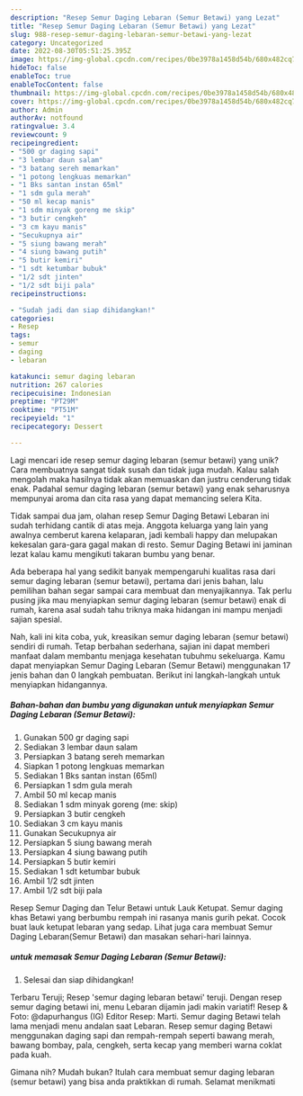 ```yaml
---
description: "Resep Semur Daging Lebaran (Semur Betawi) yang Lezat"
title: "Resep Semur Daging Lebaran (Semur Betawi) yang Lezat"
slug: 988-resep-semur-daging-lebaran-semur-betawi-yang-lezat
category: Uncategorized
date: 2022-08-30T05:51:25.395Z
image: https://img-global.cpcdn.com/recipes/0be3978a1458d54b/680x482cq70/semur-daging-lebaran-semur-betawi-foto-resep-utama.jpg
hideToc: false
enableToc: true
enableTocContent: false
thumbnail: https://img-global.cpcdn.com/recipes/0be3978a1458d54b/680x482cq70/semur-daging-lebaran-semur-betawi-foto-resep-utama.jpg
cover: https://img-global.cpcdn.com/recipes/0be3978a1458d54b/680x482cq70/semur-daging-lebaran-semur-betawi-foto-resep-utama.jpg
author: Admin
authorAv: notfound
ratingvalue: 3.4
reviewcount: 9
recipeingredient:
- "500 gr daging sapi"
- "3 lembar daun salam"
- "3 batang sereh memarkan"
- "1 potong lengkuas memarkan"
- "1 Bks santan instan 65ml"
- "1 sdm gula merah"
- "50 ml kecap manis"
- "1 sdm minyak goreng me skip"
- "3 butir cengkeh"
- "3 cm kayu manis"
- "Secukupnya air"
- "5 siung bawang merah"
- "4 siung bawang putih"
- "5 butir kemiri"
- "1 sdt ketumbar bubuk"
- "1/2 sdt jinten"
- "1/2 sdt biji pala"
recipeinstructions:

- "Sudah jadi dan siap dihidangkan!"
categories:
- Resep
tags:
- semur
- daging
- lebaran

katakunci: semur daging lebaran 
nutrition: 267 calories
recipecuisine: Indonesian
preptime: "PT29M"
cooktime: "PT51M"
recipeyield: "1"
recipecategory: Dessert

---
```





Lagi mencari ide resep semur daging lebaran (semur betawi) yang unik? Cara membuatnya sangat tidak susah dan tidak juga mudah. Kalau salah mengolah maka hasilnya tidak akan memuaskan dan justru cenderung tidak enak. Padahal semur daging lebaran (semur betawi) yang enak seharusnya mempunyai aroma dan cita rasa yang dapat memancing selera Kita.





Tidak sampai dua jam, olahan resep Semur Daging Betawi Lebaran ini sudah terhidang cantik di atas meja. Anggota keluarga yang lain yang awalnya cemberut karena kelaparan, jadi kembali happy dan melupakan kekesalan gara-gara gagal makan di resto. Semur Daging Betawi ini jaminan lezat kalau kamu mengikuti takaran bumbu yang benar.

Ada beberapa hal yang sedikit banyak mempengaruhi kualitas rasa dari semur daging lebaran (semur betawi), pertama dari jenis bahan, lalu pemilihan bahan segar sampai cara membuat dan menyajikannya. Tak perlu pusing jika mau menyiapkan semur daging lebaran (semur betawi) enak di rumah, karena asal sudah tahu triknya maka hidangan ini mampu menjadi sajian spesial.






Nah, kali ini kita coba, yuk, kreasikan semur daging lebaran (semur betawi) sendiri di rumah. Tetap berbahan sederhana, sajian ini dapat memberi manfaat dalam membantu menjaga kesehatan tubuhmu sekeluarga. Kamu dapat menyiapkan Semur Daging Lebaran (Semur Betawi) menggunakan 17 jenis bahan dan 0 langkah pembuatan. Berikut ini langkah-langkah untuk menyiapkan hidangannya.

<!--inarticleads1-->

##### Bahan-bahan dan bumbu yang digunakan untuk menyiapkan Semur Daging Lebaran (Semur Betawi):

1. Gunakan 500 gr daging sapi
1. Sediakan 3 lembar daun salam
1. Persiapkan 3 batang sereh memarkan
1. Siapkan 1 potong lengkuas memarkan
1. Sediakan 1 Bks santan instan (65ml)
1. Persiapkan 1 sdm gula merah
1. Ambil 50 ml kecap manis
1. Sediakan 1 sdm minyak goreng (me: skip)
1. Persiapkan 3 butir cengkeh
1. Sediakan 3 cm kayu manis
1. Gunakan Secukupnya air
1. Persiapkan 5 siung bawang merah
1. Persiapkan 4 siung bawang putih
1. Persiapkan 5 butir kemiri
1. Sediakan 1 sdt ketumbar bubuk
1. Ambil 1/2 sdt jinten
1. Ambil 1/2 sdt biji pala


Resep Semur Daging dan Telur Betawi untuk Lauk Ketupat. Semur daging khas Betawi yang berbumbu rempah ini rasanya manis gurih pekat. Cocok buat lauk ketupat lebaran yang sedap. Lihat juga cara membuat Semur Daging Lebaran(Semur Betawi) dan masakan sehari-hari lainnya. 

<!--inarticleads2-->

#####  untuk memasak Semur Daging Lebaran (Semur Betawi):


1. Selesai dan siap dihidangkan!

Terbaru Teruji; Resep &#39;semur daging lebaran betawi&#39; teruji. Dengan resep semur daging betawi ini, menu Lebaran dijamin jadi makin variatif! Resep &amp; Foto: @dapurhangus (IG) Editor Resep: Marti. Semur daging Betawi telah lama menjadi menu andalan saat Lebaran. Resep semur daging Betawi menggunakan daging sapi dan rempah-rempah seperti bawang merah, bawang bombay, pala, cengkeh, serta kecap yang memberi warna coklat pada kuah. 

Gimana nih? Mudah bukan? Itulah cara membuat semur daging lebaran (semur betawi) yang bisa anda praktikkan di rumah. Selamat menikmati
